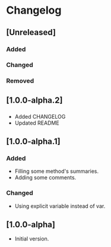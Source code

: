 # Changelog

## [Unreleased]

### Added

### Changed

### Removed

## [1.0.0-alpha.2]

###
* Added CHANGELOG
* Updated README

## [1.0.0-alpha.1]

### Added
* Filling some method's summaries.
* Adding some comments.

### Changed
* Using explicit variable instead of var.

## [1.0.0-alpha]
* Initial version.